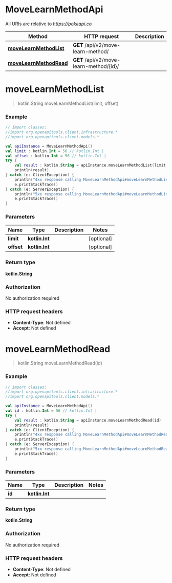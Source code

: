 # MoveLearnMethodApi

All URIs are relative to *https://pokeapi.co*

Method | HTTP request | Description
------------- | ------------- | -------------
[**moveLearnMethodList**](MoveLearnMethodApi.md#moveLearnMethodList) | **GET** /api/v2/move-learn-method/ | 
[**moveLearnMethodRead**](MoveLearnMethodApi.md#moveLearnMethodRead) | **GET** /api/v2/move-learn-method/{id}/ | 


<a name="moveLearnMethodList"></a>
# **moveLearnMethodList**
> kotlin.String moveLearnMethodList(limit, offset)



### Example
```kotlin
// Import classes:
//import org.openapitools.client.infrastructure.*
//import org.openapitools.client.models.*

val apiInstance = MoveLearnMethodApi()
val limit : kotlin.Int = 56 // kotlin.Int | 
val offset : kotlin.Int = 56 // kotlin.Int | 
try {
    val result : kotlin.String = apiInstance.moveLearnMethodList(limit, offset)
    println(result)
} catch (e: ClientException) {
    println("4xx response calling MoveLearnMethodApi#moveLearnMethodList")
    e.printStackTrace()
} catch (e: ServerException) {
    println("5xx response calling MoveLearnMethodApi#moveLearnMethodList")
    e.printStackTrace()
}
```

### Parameters

Name | Type | Description  | Notes
------------- | ------------- | ------------- | -------------
 **limit** | **kotlin.Int**|  | [optional]
 **offset** | **kotlin.Int**|  | [optional]

### Return type

**kotlin.String**

### Authorization

No authorization required

### HTTP request headers

 - **Content-Type**: Not defined
 - **Accept**: Not defined

<a name="moveLearnMethodRead"></a>
# **moveLearnMethodRead**
> kotlin.String moveLearnMethodRead(id)



### Example
```kotlin
// Import classes:
//import org.openapitools.client.infrastructure.*
//import org.openapitools.client.models.*

val apiInstance = MoveLearnMethodApi()
val id : kotlin.Int = 56 // kotlin.Int | 
try {
    val result : kotlin.String = apiInstance.moveLearnMethodRead(id)
    println(result)
} catch (e: ClientException) {
    println("4xx response calling MoveLearnMethodApi#moveLearnMethodRead")
    e.printStackTrace()
} catch (e: ServerException) {
    println("5xx response calling MoveLearnMethodApi#moveLearnMethodRead")
    e.printStackTrace()
}
```

### Parameters

Name | Type | Description  | Notes
------------- | ------------- | ------------- | -------------
 **id** | **kotlin.Int**|  |

### Return type

**kotlin.String**

### Authorization

No authorization required

### HTTP request headers

 - **Content-Type**: Not defined
 - **Accept**: Not defined

